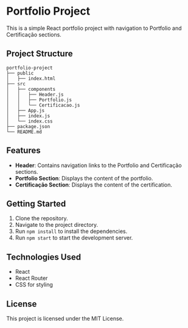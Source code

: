 # Portfolio Project
This is a simple React portfolio project with navigation to Portfolio and Certificação sections.

## Project Structure
```
portfolio-project
├── public
│   ├── index.html
├── src
│   ├── components
│   │   ├── Header.js
│   │   ├── Portfolio.js
│   │   └── Certificacao.js
│   ├── App.js
│   ├── index.js
│   └── index.css
├── package.json
└── README.md
```

## Features
- **Header**: Contains navigation links to the Portfolio and Certificação sections.
- **Portfolio Section**: Displays the content of the portfolio.
- **Certificação Section**: Displays the content of the certification.

## Getting Started
1. Clone the repository.
2. Navigate to the project directory.
3. Run `npm install` to install the dependencies.
4. Run `npm start` to start the development server.

## Technologies Used
- React
- React Router
- CSS for styling

## License
This project is licensed under the MIT License.